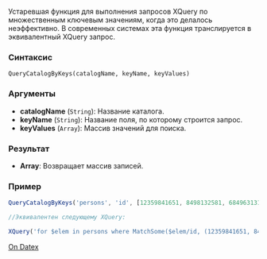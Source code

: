 Устаревшая функция для выполнения запросов XQuery по множественным ключевым значениям, когда это делалось неэффективно. В современных системах эта функция транслируется в эквивалентный XQuery запрос.

### Синтаксис
`QueryCatalogByKeys(catalogName, keyName, keyValues)`

### Аргументы
- **catalogName** (`String`): Название каталога.
- **keyName** (`String`): Название поля, по которому строится запрос.
- **keyValues** (`Array`): Массив значений для поиска.

### Результат
- **Array**: Возвращает массив записей.

### Пример
```js
QueryCatalogByKeys('persons', 'id', [12359841651, 8498132581, 68496313181])

//Эквивалентен следующему XQuery:

XQuery('for $elem in persons where MatchSome($elem/id, (12359841651, 8498132581, 68496313181)) return $elem')
```

[On Datex](http://docs.datex.ru/article.htm?id=5620276892448878719)